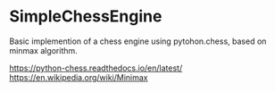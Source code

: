 # SimpleChessEngine
Basic implemention of a chess engine using pytohon.chess, based on minmax algorithm.

https://python-chess.readthedocs.io/en/latest/
https://en.wikipedia.org/wiki/Minimax
